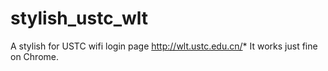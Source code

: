 # stylish_ustc_wlt
A stylish for USTC wifi login page http://wlt.ustc.edu.cn/*
It works just fine on Chrome. 

